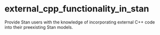# external_cpp_functionality_in_stan
Provide Stan users with the knowledge of incorporating external C++ code into their preexisting Stan models.
